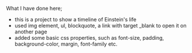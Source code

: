 What I have done here;
* this is a project to show a timeline of Einstein's life
* used img element, ul, blockquote, a link with target _blank to open it on another page
* added some basic css properties, such as font-size, padding, background-color, margin, font-family etc.